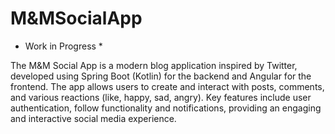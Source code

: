 # M&MSocialApp
* Work in Progress *

The M&M Social App is a modern blog application inspired by Twitter, developed using Spring Boot (Kotlin) for the backend and Angular for the frontend. The app allows users to create and interact with posts, comments, and various reactions (like, happy, sad, angry). Key features include user authentication, follow functionality and notifications, providing an engaging and interactive social media experience.
